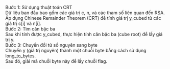 
Bước 1: Sử dụng thuật toán CRT   
Dữ liệu ban đầu bao gồm các giá trị c, n, và các tham số liên quan đến RSA.  
Áp dụng Chinese Remainder Theorem (CRT) để tính giá trị y_cubed từ các giá trị c[i] và n[i].  
Bước 2: Tìm căn bậc ba  
Sau khi tính được y_cubed, thực hiện tính căn bậc ba (cube root) để lấy giá trị y.  
Bước 3: Chuyển đổi từ số nguyên sang byte  
Chuyển y (giá trị nguyên) thành một chuỗi byte bằng cách sử dụng long_to_bytes.  
Sau đó, giải mã chuỗi byte này để lấy chuỗi flag.  
  
